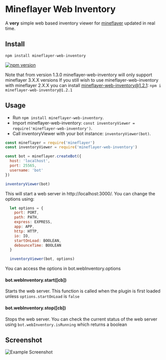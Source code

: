 # Mineflayer Web Inventory
A **very** simple web based inventory viewer for [mineflayer](https://github.com/PrismarineJS/mineflayer) updated in real time.

## Install
`npm install mineflayer-web-inventory`

[![npm version](https://badge.fury.io/js/mineflayer-web-inventory.svg)](https://badge.fury.io/js/mineflayer-web-inventory)

Note that from version 1.3.0 mineflayer-web-inventory will only support mineflayer 3.X.X versions
If you still wish to use mineflayer-web-inventory with mineflayer 2.X.X you can install mineflayer-web-inventory@1.2.1: `npm i mineflayer-web-inventory@1.2.1`

## Usage
- Run `npm install mineflayer-web-inventory`.
- Import mineflayer-web-inventory: `const inventoryViewer = require('mineflayer-web-inventory')`.
- Call inventoryViewer with your bot instance: `inventoryViewer(bot)`.

```js
const mineflayer = require('mineflayer')
const inventoryViewer = require('mineflayer-web-inventory')

const bot = mineflayer.createBot({
  host: 'localhost',
  port: 25565,
  username: 'bot'
})

inventoryViewer(bot)
```

This will start a web server in http://localhost:3000/.
You can change the options using:
```js
  let options = {
    port: PORT,
    path: PATH,
    express: EXPRESS,
    app: APP,
    http: HTTP,
    io: IO,
    startOnLoad: BOOLEAN,
    debounceTime: BOOLEAN
  }

  inventoryViewer(bot, options)
```
You can access the options in bot.webInventory.options

#### bot.webInventory.start([cb])
Starts the web server. This function is called when the plugin is first loaded unless `options.startOnLoad` is `false`

#### bot.webInventory.stop([cb])
Stops the web server. You can check the current status of the web server using `bot.webInventory.isRunning` which returns a boolean

## Screenshot
![Example Screenshot](https://i.imgur.com/iOKN3Y6.png)